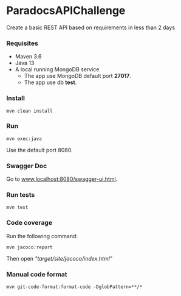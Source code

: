# ParadocsAPIChallenge
Create a basic REST API based on requirements in less than 2 days

### Requisites
* Maven 3.6
* Java 13
* A local running MongoDB service
  * The app use MongoDB default port __27017__.
  * The app use db __test__.

### Install
```$xslt
mvn clean install
```

### Run
```$xslt
mvn exec:java
```
Use the default port 8080.

### Swagger Doc
Go to www.localhost:8080/swagger-ui.html.

### Run tests
```$xslt
mvn test
```

### Code coverage
Run the following command:
```$xslt
mvn jacoco:report
```
Then open _"target/site/jacoco/index.html"_

### Manual code format
```$xslt
mvn git-code-format:format-code -DglobPattern=**/*
```